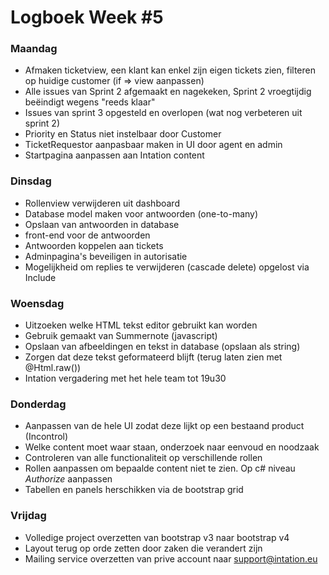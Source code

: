# Logboek Week #5

### Maandag
* Afmaken ticketview, een klant kan enkel zijn eigen tickets zien, filteren op huidige customer (if => view aanpassen)
* Alle issues van Sprint 2 afgemaakt en nagekeken, Sprint 2 vroegtijdig beëindigt wegens "reeds klaar"
* Issues van sprint 3 opgesteld en overlopen (wat nog verbeteren uit sprint 2)
* Priority en Status niet instelbaar door Customer
* TicketRequestor aanpasbaar maken in UI door agent en admin
* Startpagina aanpassen aan Intation content

### Dinsdag
* Rollenview verwijderen uit dashboard
* Database model maken voor antwoorden (one-to-many)
* Opslaan van antwoorden in database
* front-end voor de antwoorden
* Antwoorden koppelen aan tickets
* Adminpagina's beveiligen in autorisatie
* Mogelijkheid om replies te verwijderen (cascade delete) opgelost via Include

### Woensdag
* Uitzoeken welke HTML tekst editor gebruikt kan worden
* Gebruik gemaakt van Summernote (javascript)
* Opslaan van afbeeldingen en tekst in database (opslaan als string)
* Zorgen dat deze tekst geformateerd blijft (terug laten zien met @Html.raw())
* Intation vergadering met het hele team tot 19u30

### Donderdag
* Aanpassen van de hele UI zodat deze lijkt op een bestaand product (Incontrol)
* Welke content moet waar staan, onderzoek naar eenvoud en noodzaak
* Controleren van alle functionaliteit op verschillende rollen
* Rollen aanpassen om bepaalde content niet te zien. Op c# niveau *Authorize* aanpassen
* Tabellen en panels herschikken via de bootstrap grid

### Vrijdag
* Volledige project overzetten van bootstrap v3 naar bootstrap v4
* Layout terug op orde zetten door zaken die verandert zijn
* Mailing service overzetten van prive account naar support@intation.eu
